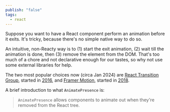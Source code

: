 ```yaml
---
publish: "false"
tags:
  - react
---
```

Suppose you want to have a React component perform an animation before it exits. It's tricky, because there's no simple native way to do so.

An intuitive, non-Reacty way is to (1) start the exit animation, (2) wait till the animation is done, then (3) remove the element from the DOM. That's too much of a chore and not declarative enough for our tastes, so why not use some external libraries for help.

The two most popular choices now (circa Jan 2024) are [React Transition Group](https://reactcommunity.org/react-transition-group/), started in [2016](https://github.com/reactjs/react-transition-group/commits?after=3341075c524bcf466241f5eafbc14bd407d24bc9+0), and [Framer Motion](https://framer.com/motion), started in [2018](https://github.com/framer/motion/commits?after=3105d6f745159c5f193510a221154797459c6732+0).


A brief introduction to what `AnimatePresence` is:
>`AnimatePresence` allows components to animate out when they're removed from the React tree.